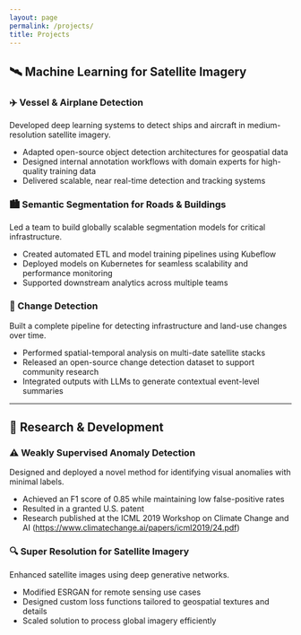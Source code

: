 ```yaml
---
layout: page
permalink: /projects/
title: Projects
---
```


## 🛰️ Machine Learning for Satellite Imagery

### ✈️ Vessel & Airplane Detection  
Developed deep learning systems to detect ships and aircraft in medium-resolution satellite imagery.  
- Adapted open-source object detection architectures for geospatial data  
- Designed internal annotation workflows with domain experts for high-quality training data  
- Delivered scalable, near real-time detection and tracking systems  

### 🏙️ Semantic Segmentation for Roads & Buildings  
Led a team to build globally scalable segmentation models for critical infrastructure.  
- Created automated ETL and model training pipelines using Kubeflow  
- Deployed models on Kubernetes for seamless scalability and performance monitoring  
- Supported downstream analytics across multiple teams  

### 🧭 Change Detection  
Built a complete pipeline for detecting infrastructure and land-use changes over time.  
- Performed spatial-temporal analysis on multi-date satellite stacks  
- Released an open-source change detection dataset to support community research  
- Integrated outputs with LLMs to generate contextual event-level summaries  

---

## 🧪 Research & Development

### ⚠️ Weakly Supervised Anomaly Detection  
Designed and deployed a novel method for identifying visual anomalies with minimal labels.  
- Achieved an F1 score of 0.85 while maintaining low false-positive rates  
- Resulted in a granted U.S. patent  
- Research published at the ICML 2019 Workshop on Climate Change and AI (<https://www.climatechange.ai/papers/icml2019/24.pdf>)  

### 🔍 Super Resolution for Satellite Imagery  
Enhanced satellite images using deep generative networks.  
- Modified ESRGAN for remote sensing use cases  
- Designed custom loss functions tailored to geospatial textures and details  
- Scaled solution to process global imagery efficiently  